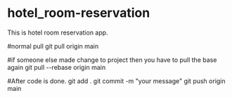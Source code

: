 # hotel_room-reservation
This is hotel room reservation app.

#normal pull
 git pull origin main

 #if someone else made change to project then you have to pull the base again
 git pull --rebase origin main



 #After code is done.
git add .
git commit -m "your message"
git push origin main